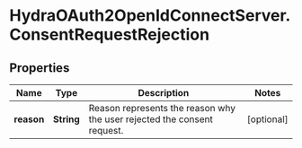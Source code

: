 # HydraOAuth2OpenIdConnectServer.ConsentRequestRejection

## Properties
Name | Type | Description | Notes
------------ | ------------- | ------------- | -------------
**reason** | **String** | Reason represents the reason why the user rejected the consent request. | [optional] 


